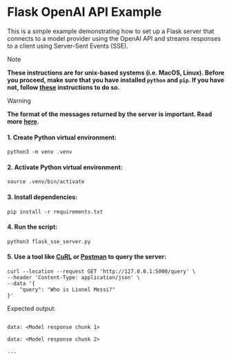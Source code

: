 # Flask OpenAI API Example

This is a simple example demonstrating how to set up a Flask server that connects to a model provider using the OpenAI API and streams responses to a client using Server-Sent Events (SSE).

> [!NOTE]
> **These instructions are for unix-based systems (i.e. MacOS, Linux). Before you proceed, make sure that you have installed `python` and `pip`. If you have not, follow [these](https://packaging.python.org/en/latest/tutorials/installing-packages/) instructions to do so.**

> [!WARNING]
> **The format of the messages returned by the server is important. Read more [here](https://html.spec.whatwg.org/multipage/server-sent-events.html).**

#### 1. Create Python virtual environment:
```
python3 -m venv .venv
```

#### 2. Activate Python virtual environment:
```
source .venv/bin/activate
```

#### 3. Install dependencies:
```
pip install -r requirements.txt
```

#### 4. Run the script:
```
python3 flask_sse_server.py
```

#### 5. Use a tool like [CuRL](https://curl.se/) or [Postman](https://www.postman.com/) to query the server:
```
curl --location --request GET 'http://127.0.0.1:5000/query' \
--header 'Content-Type: application/json' \
--data '{
    "query": "Who is Lionel Messi?"
}'
```
Expected output:
```

data: <Model response chunk 1>

data: <Model response chunk 2>

... 
```

